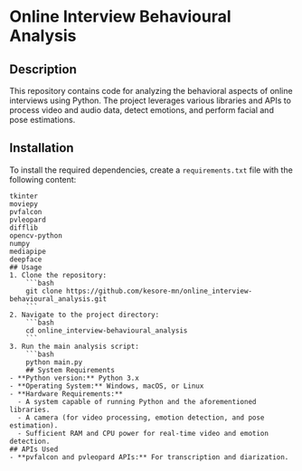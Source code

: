 # Online Interview Behavioural Analysis

## Description
This repository contains code for analyzing the behavioral aspects of online interviews using Python. The project leverages various libraries and APIs to process video and audio data, detect emotions, and perform facial and pose estimations.

## Installation
To install the required dependencies, create a `requirements.txt` file with the following content:

```plaintext
tkinter
moviepy
pvfalcon
pvleopard
difflib
opencv-python
numpy
mediapipe
deepface
## Usage
1. Clone the repository:
    ```bash
    git clone https://github.com/kesore-mn/online_interview-behavioural_analysis.git
    ```
2. Navigate to the project directory:
    ```bash
    cd online_interview-behavioural_analysis
    ```
3. Run the main analysis script:
    ```bash
    python main.py
    ## System Requirements
- **Python version:** Python 3.x
- **Operating System:** Windows, macOS, or Linux
- **Hardware Requirements:**
  - A system capable of running Python and the aforementioned libraries.
  - A camera (for video processing, emotion detection, and pose estimation).
  - Sufficient RAM and CPU power for real-time video and emotion detection.
## APIs Used
- **pvfalcon and pvleopard APIs:** For transcription and diarization.
```

